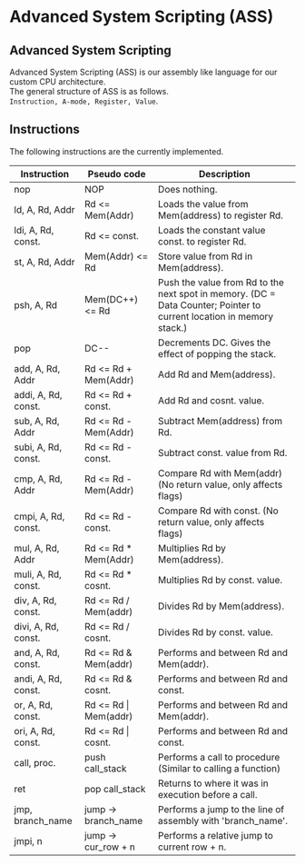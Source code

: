# Advanced System Scripting (ASS)

## Advanced System Scripting
Advanced System Scripting (ASS) is our assembly like language for our custom CPU architecture.  
The general structure of ASS is as follows.  
`Instruction, A-mode, Register, Value`.

## Instructions

The following instructions are the currently implemented.

| Instruction         | Pseudo code           | Description                                                     |
| ------------------- | --------------------- | --------------------------------------------------------------- |
| nop                 | NOP                   | Does nothing.                                                   |
| ld, A, Rd, Addr     | Rd <= Mem(Addr)       | Loads the value from Mem(address) to register Rd.               |
| ldi, A, Rd, const.  | Rd <= const.          | Loads the constant value const. to register Rd.                 |
| st, A, Rd, Addr     | Mem(Addr) <= Rd       | Store value from Rd in Mem(address).                            |
| psh, A, Rd          | Mem(DC++) <= Rd       | Push the value from Rd to the next spot in memory. (DC = Data Counter; Pointer to current location in memory stack.) |
| pop                 | DC--                  | Decrements DC. Gives the effect of popping the stack.           |
| add, A, Rd, Addr    | Rd <= Rd + Mem(Addr)  | Add Rd and Mem(address).                                        |
| addi, A, Rd, const. | Rd <= Rd + const.     | Add Rd and cosnt. value.                                        |
| sub, A, Rd, Addr    | Rd <= Rd - Mem(Addr)  | Subtract Mem(address) from Rd.                                  |
| subi, A, Rd, const. | Rd <= Rd - const.     | Subtract const. value from Rd.                                  |
| cmp, A, Rd, Addr    | Rd <= Rd - Mem(Addr)  | Compare Rd with Mem(addr) (No return value, only affects flags) |
| cmpi, A, Rd, const. | Rd <= Rd - const.     | Compare Rd with const. (No return value, only affects flags)    |
| mul, A, Rd, Addr    | Rd <= Rd * Mem(Addr)  | Multiplies Rd by Mem(address).                                  |
| muli, A, Rd, const. | Rd <= Rd * cosnt.     | Multiplies Rd by const. value.                                  |
| div, A, Rd, const.  | Rd <= Rd / Mem(addr)  | Divides Rd by Mem(address).                                     |
| divi, A, Rd, const. | Rd <= Rd / cosnt.     | Divides Rd by const. value.                                     |
| and, A, Rd, const.  | Rd <= Rd & Mem(addr)  | Performs and between Rd and Mem(addr).                          |
| andi, A, Rd, const. | Rd <= Rd & cosnt.     | Performs and between Rd and const.                              |
| or, A, Rd, const.   | Rd <= Rd \| Mem(addr) | Performs and between Rd and Mem(addr).                          |
| ori, A, Rd, const.  | Rd <= Rd \| cosnt.    | Performs and between Rd and const.                              |
| call, proc.         | push call_stack       | Performs a call to procedure (Similar to calling a function)    |
| ret                 | pop call_stack        | Returns to where it was in execution before a call.             |
| jmp, branch_name    | jump -> branch_name   | Performs a jump to the line of assembly with 'branch_name'.     |
| jmpi, n             | jump -> cur_row + n   | Performs a relative jump to current row + n.                    |
